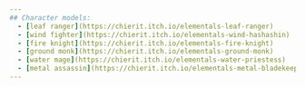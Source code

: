 ```yaml
---
## Character models:
  - [leaf ranger](https://chierit.itch.io/elementals-leaf-ranger)
  - [wind fighter](https://chierit.itch.io/elementals-wind-hashashin)
  - [fire knight](https://chierit.itch.io/elementals-fire-knight)
  - [ground monk](https://chierit.itch.io/elementals-ground-monk)
  - [water mage](https://chierit.itch.io/elementals-water-priestess)
  - [metal assassin](https://chierit.itch.io/elementals-metal-bladekeeper)
---
```


